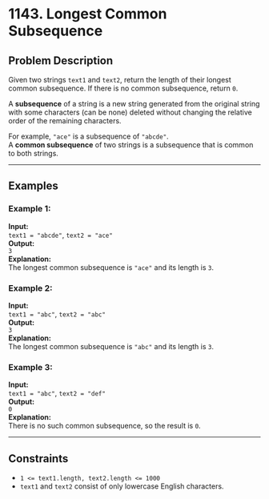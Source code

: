 # 1143. Longest Common Subsequence

## Problem Description

Given two strings `text1` and `text2`, return the length of their longest common subsequence. If there is no common subsequence, return `0`.

A **subsequence** of a string is a new string generated from the original string with some characters (can be none) deleted without changing the relative order of the remaining characters.

For example, `"ace"` is a subsequence of `"abcde"`.  
A **common subsequence** of two strings is a subsequence that is common to both strings.

---

## Examples

### Example 1:
**Input:**  
`text1 = "abcde"`, `text2 = "ace"`  
**Output:**  
`3`  
**Explanation:**  
The longest common subsequence is `"ace"` and its length is `3`.

### Example 2:
**Input:**  
`text1 = "abc"`, `text2 = "abc"`  
**Output:**  
`3`  
**Explanation:**  
The longest common subsequence is `"abc"` and its length is `3`.

### Example 3:
**Input:**  
`text1 = "abc"`, `text2 = "def"`  
**Output:**  
`0`  
**Explanation:**  
There is no such common subsequence, so the result is `0`.

---

## Constraints

- `1 <= text1.length, text2.length <= 1000`
- `text1` and `text2` consist of only lowercase English characters.